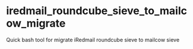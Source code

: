 # iredmail_roundcube_sieve_to_mailcow_migrate
Quick bash tool for migrate iRedmail roundcube sieve to mailcow sieve
